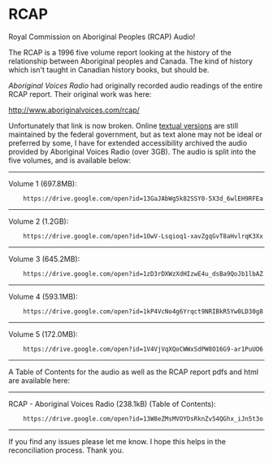 RCAP
=====

Royal Commission on Aboriginal Peoples (RCAP) Audio!

The RCAP is a 1996 five volume report looking at the history of the relationship between Aboriginal peoples and Canada.
The kind of history which isn't taught in Canadian history books, but should be.

*Aboriginal Voices Radio* had originally recorded audio readings of the entire RCAP report. Their original work was here:

http://www.aboriginalvoices.com/rcap/

Unfortunately that link is now broken. Online [textual versions](http://www.aadnc-aandc.gc.ca/eng/1307458586498/1307458751962)
are still maintained by the federal government, but as text alone may not be ideal or preferred by some, I have for extended
accessibility archived the audio provided by Aboriginal Voices Radio (over 3GB). The audio is split into the five volumes,
and is available below:

-----------------------

Volume 1 (697.8MB):

        https://drive.google.com/open?id=13GaJAbWg5k82SSY0-5X3d_6wlEH9RFEa

-----------------------

Volume 2 (1.2GB):

        https://drive.google.com/open?id=1OwV-Lsqioq1-xavZgqGvT8aHvlrqK3Xx

-----------------------

Volume 3 (645.2MB):

        https://drive.google.com/open?id=1zD3rDXWzXdHIzwE4u_dsBa9QoJb1lbAZ

-----------------------

Volume 4 (593.1MB):

        https://drive.google.com/open?id=1kP4VcNo4g6Yrqct9NRIBkR5Yw0LD30g8

-----------------------

Volume 5 (172.0MB):

        https://drive.google.com/open?id=1V4VjVqXQoCWWxSdPW8O16G9-ar1PuUO6

-----------------------

A Table of Contents for the audio as well as the RCAP report pdfs and html are available here:

-----------------------

RCAP - Aboriginal Voices Radio (238.1kB) (Table of Contents):

        https://drive.google.com/open?id=13W8eZMsMVOYDsRknZv54QGhx_iJn5t3o

-----------------------

If you find any issues please let me know. I hope this helps in the reconciliation process. Thank you.

